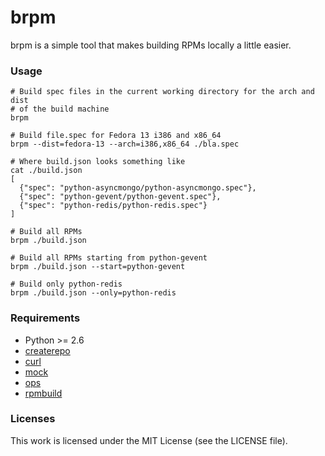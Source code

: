 brpm
====

brpm is a simple tool that makes building RPMs locally a little easier.

### Usage

    # Build spec files in the current working directory for the arch and dist
    # of the build machine
    brpm

    # Build file.spec for Fedora 13 i386 and x86_64
    brpm --dist=fedora-13 --arch=i386,x86_64 ./bla.spec

    # Where build.json looks something like
    cat ./build.json
    [
      {"spec": "python-asyncmongo/python-asyncmongo.spec"},
      {"spec": "python-gevent/python-gevent.spec"},
      {"spec": "python-redis/python-redis.spec"}
    ]

    # Build all RPMs
    brpm ./build.json

    # Build all RPMs starting from python-gevent
    brpm ./build.json --start=python-gevent

    # Build only python-redis
    brpm ./build.json --only=python-redis

### Requirements

* Python >= 2.6
* [createrepo](https://admin.fedoraproject.org/pkgdb/acls/name/createrepo)
* [curl](https://admin.fedoraproject.org/pkgdb/acls/name/curl)
* [mock](https://admin.fedoraproject.org/pkgdb/acls/name/mock)
* [ops](https://github.com/opsdojo/ops)
* [rpmbuild](https://admin.fedoraproject.org/pkgdb/acls/name/rpm)

### Licenses

This work is licensed under the MIT License (see the LICENSE file).
